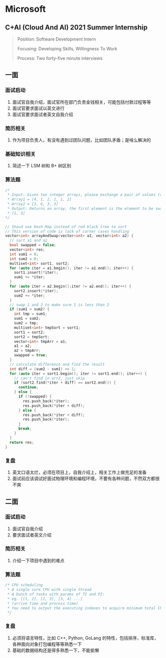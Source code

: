 # Microsoft

## C+AI (Cloud And AI) 2021 Summer Internship

> Position: Software Development Intern
> 
> Focusing: Developing Skills, Willingness To Work
> 
> Process: Two forty-five minute interviews

## 一面

### 面试启动

1. 面试官自我介绍，面试官所在部门负责金钱相关，可能包括付款过程等等
2. 面试官要求面试以英文进行
3. 面试官要求面试者英文自我介绍

### 简历相关

1. 作为项目负责人，有没有遇到过团队问题，比如团队矛盾；是啥么解决的

### 基础知识相关

1. 简述一下 LSM 树和 B+ 树区别

### 算法题

````c++
/*
 * Input: Given two integer arrays, please exchange a pair of values (one value in each array) so that the sum of all elements of the two arrays is equal.
 * Array1 = [4, 1, 2, 1, 1, 2]
 * Array2 = [3, 6, 3, 3]
 * Output: Returns an array, the first element is the element to be swapped in the first array, and the second element is the element to be swapped in the second array.
 * [1, 3]
*/

// Shoud use Hash Map instead of red black tree to sort
// This version of code is lack of corner cases handling
vector<int> arrayAndSwap(vector<int> a1, vector<int> a2) {
  // sort a1 and a2
  bool swapped = false;
  vector<int> res;
  int sum1 = 0;
  int sum2 = 0;
  multiset<int> sort1, sort2;
  for (auto iter = a1.begin(); iter != a1.end(); iter++) {
    sort1.insert(*iter);
    sum1 += *iter;
  }
  for (auto iter = a2.begin();iter != a2.end(); iter++) {
    sort2.insert(*iter);
    sum2 += *iter;
  }
  // swap 1 and 2 to make sure 1 is less than 2
  if (sum1 > sum2) {
    int tmp = sum1;
    sum1 = sum2;
    sum2 = tmp;
    multiset<int> tmpSort = sort1;
    sort1 = sort2;
    sort2 = tmpSort;
    vector<int> tmpArr = a1;
    a1 = a2;
    a2 = tmpArr;
    swapped = true;
  }
  // calculate difference and find the result
  int diff = (sum2 - sum1) >> 1;
  for (auto iter = sort1.begin(); iter != sort1.end(); iter++) {
    // can't find in arr2, just skip
    if (sort2.find(*iter + diff) == sort2.end()) {
      continue;
    } else {
      if (!swapped) {
        res.push_back(*iter);
        res.push_back(*iter + diff);
      } else {
        res.push_back(*iter + diff);
        res.push_back(*iter);
      }
      break;
    }
  }
  return res;
}
````

### 复盘

1. 英文口语太烂，必须在项目上，自我介绍上，相关工作上做充足的准备
2. 面试前应该调试好面试物理环境和编程环境，不要有各种问题，不然双方都很不爽

## 二面

### 面试启动

1. 面试官自我介绍
2. 要求面试者英文介绍

### 简历相关

1. 介绍一下项目中遇到的难点

### 算法题

````c++
/* CPU scheduling
 * A single core CPU with single thread
 * A bunch of tasks with params of TI and PI:
 * eg. [[1, 2], [2, 3], [3, 4] ...] 
 * (arrive time and process time)
 * You need to output the executing indexes to acquire minimum total CPU execution time
 */
````

### 复盘

1. 必须将语言特性，比如 C++, Python, GoLang 的特性，包括排序，标准库，各种面向对象打包编程等等熟悉一下
2. 基础的数据结构还是得多熟悉一下，不能偷懒